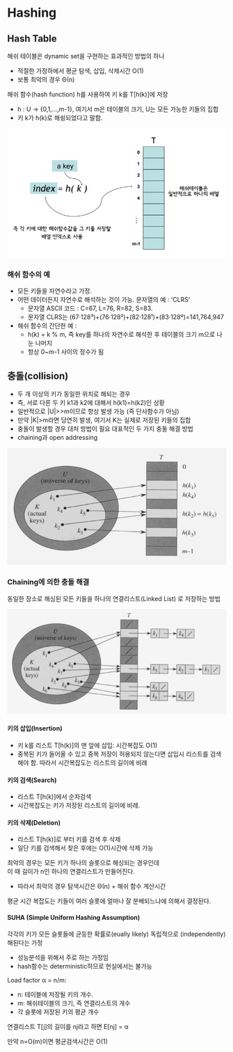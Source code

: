 # Hashing

## Hash Table

해쉬 테이블은 dynamic set을 구현하는 효과적인 방법의 하나 

* 적절한 가정하에서 평균 탐색, 삽입, 삭제시간 O\(1\) 
* 보통 최악의 경우 Θ\(n\)

해쉬 함수\(hash function\) h를 사용하여 키 k를 T\[h\(k\)\]에 저장

*  h : U → {0,1,...,m-1}, 여기서 m은 테이블의 크기, U는 모든 가능한 키들의 집합 
* 키 k가 h\(k\)로 해슁되었다고 말함.

![](.gitbook/assets/hashtable.jpg)

### 해쉬 함수의 예

* 모든 키들을 자연수라고 가정. 
* 어떤 데이터든지 자연수로 해석하는 것이 가능. 문자열의 예 : 'CLRS'
  * 문자열 ASCII 코드 : C=67, L=76, R=82, S=83. 
  * 문자열 CLRS는 \(67·128³\)+\(76·128²\)+\(82·128¹\)+\(83·128º\)=141,764,947 
* 해쉬 함수의 간단한 예 :
  * h\(k\) = k % m, 즉 key를 하나의 자연수로 해석한 후 테이블의 크기 m으로 나눈 나머지 
  * 항상 0~m-1 사이의 정수가 됨 

## 충돌\(collision\)

* 두 개 이상의 키가 동일한 위치로 해되는 경우
* 즉, 서로 다른 두 키 k1과 k2에 대해서 h\(k1\)=h\(k2\)인 상황
* 일반적으로 \|U\|&gt;&gt;m이므로 항상 발생 가능 \(즉 단사함수가 아님\)
* 만약 \|K\|&gt;m라면 당연히 발생, 여기서 K는 실제로 저장된 키들의 집합 
* 충돌이 발생할 경우 대처 방법이 필요 대표적인 두 가지 충돌 해결 방법
* chaining과 open addressing

![k2&#xC640; k5&#xC758; &#xCDA9;&#xB3CC;](.gitbook/assets/hashtable_collision.JPG)

### Chaining에 의한 충돌 해결

동일한 장소로 해싱된 모든 키들을 하나의 연결리스트\(Linked List\) 로 저장하는 방법

![](.gitbook/assets/chaning_colision_solve.JPG)

#### 키의 삽입\(Insertion\) 

* 키 k를 리스트 T\[h\(k\)\]의 맨 앞에 삽입: 시간복잡도 O\(1\) 
* 중복된 키가 들어올 수 있고 중복 저장이 허용되지 않는다면 삽입시 리스트를 검색해야 함. 따라서 시간복잡도는 리스트의 길이에 비례 

#### 키의 검색\(Search\) 

* 리스트 T\[h\(k\)\]에서 순차검색
* 시간복잡도는 키가 저장된 리스트의 길이에 비례. 

#### 키의 삭제\(Deletion\) 

* 리스트 T\[h\(k\)\]로 부터 키를 검색 후 삭제
* 일단 키를 검색해서 찾은 후에는 O\(1\)시간에 삭제 가능

최악의 경우는 모든 키가 하나의 슬롯으로 해싱되는 경우인데   
이 때 길이가 n인 하나의 연결리스트가 만들어진다.

* 따라서 최악의 경우 탐색시간은 Θ\(n\) + 해쉬 함수 계산시간 

평균 시간 복잡도는 키들이 여러 슬롯에 얼마나 잘 분배되느냐에 의해서 결정된다.

#### SUHA \(Simple Uniform Hashing Assumption\)

각각의 키가 모든 슬롯들에 균등한 확률로\(eually likely\) 독립적으로 \(independently\) 해된다는 가정 

* 성능분석을 위해서 주로 하는 가정임
* hash함수는 deterministic하므로 현실에서는 불가능 

Load factor α = n/m: 

* n: 테이블에 저장될 키의 개수.
* m: 해쉬테이블의 크기, 즉 연결리스트의 개수
* 각 슬롯에 저장된 키의 평균 개수

연결리스트 T\[j\]의 길이를 nj라고 하면 E\[nj\] = α

만약 n=O\(m\)이면 평균검색시간은 O\(1\)

